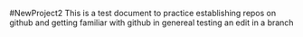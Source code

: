 #NewProject2
This is a test document to practice establishing repos on github and getting familiar with github in genereal
testing an edit in a branch
